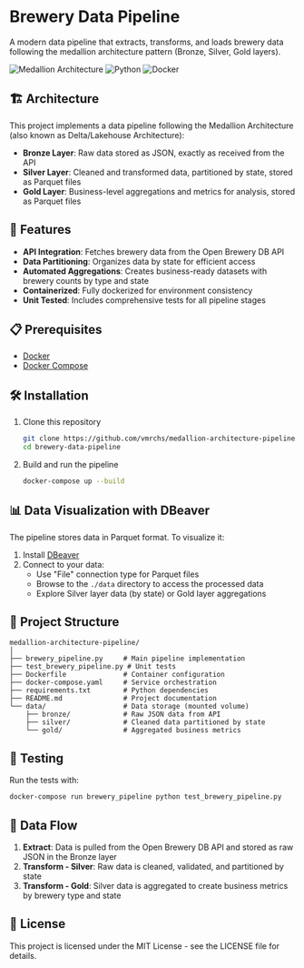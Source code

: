 # Brewery Data Pipeline

A modern data pipeline that extracts, transforms, and loads brewery data following the medallion architecture pattern (Bronze, Silver, Gold layers).

![Medallion Architecture](https://img.shields.io/badge/Architecture-Medallion-blue)
![Python](https://img.shields.io/badge/Python-3.9-green)
![Docker](https://img.shields.io/badge/Docker-Ready-blue)

## 🏗️ Architecture

This project implements a data pipeline following the Medallion Architecture (also known as Delta/Lakehouse Architecture):

- **Bronze Layer**: Raw data stored as JSON, exactly as received from the API
- **Silver Layer**: Cleaned and transformed data, partitioned by state, stored as Parquet files
- **Gold Layer**: Business-level aggregations and metrics for analysis, stored as Parquet files

## 🚀 Features

- **API Integration**: Fetches brewery data from the Open Brewery DB API
- **Data Partitioning**: Organizes data by state for efficient access
- **Automated Aggregations**: Creates business-ready datasets with brewery counts by type and state
- **Containerized**: Fully dockerized for environment consistency
- **Unit Tested**: Includes comprehensive tests for all pipeline stages

## 📋 Prerequisites

- [Docker](https://www.docker.com/get-started)
- [Docker Compose](https://docs.docker.com/compose/install/)

## 🛠️ Installation

1. Clone this repository

   ```bash
   git clone https://github.com/vmrchs/medallion-architecture-pipeline.git
   cd brewery-data-pipeline
   ```

2. Build and run the pipeline
   ```bash
   docker-compose up --build
   ```

## 📊 Data Visualization with DBeaver

The pipeline stores data in Parquet format. To visualize it:

1. Install [DBeaver](https://dbeaver.io/download/)
2. Connect to your data:
   - Use "File" connection type for Parquet files
   - Browse to the `./data` directory to access the processed data
   - Explore Silver layer data (by state) or Gold layer aggregations

## 📁 Project Structure

```
medallion-architecture-pipeline/
│
├── brewery_pipeline.py     # Main pipeline implementation
├── test_brewery_pipeline.py # Unit tests
├── Dockerfile              # Container configuration
├── docker-compose.yaml     # Service orchestration
├── requirements.txt        # Python dependencies
├── README.md               # Project documentation
└── data/                   # Data storage (mounted volume)
    ├── bronze/             # Raw JSON data from API
    ├── silver/             # Cleaned data partitioned by state
    └── gold/               # Aggregated business metrics
```

## 🧪 Testing

Run the tests with:

```bash
docker-compose run brewery_pipeline python test_brewery_pipeline.py
```

## 🔄 Data Flow

1. **Extract**: Data is pulled from the Open Brewery DB API and stored as raw JSON in the Bronze layer
2. **Transform - Silver**: Raw data is cleaned, validated, and partitioned by state
3. **Transform - Gold**: Silver data is aggregated to create business metrics by brewery type and state

## 📄 License

This project is licensed under the MIT License - see the LICENSE file for details.
